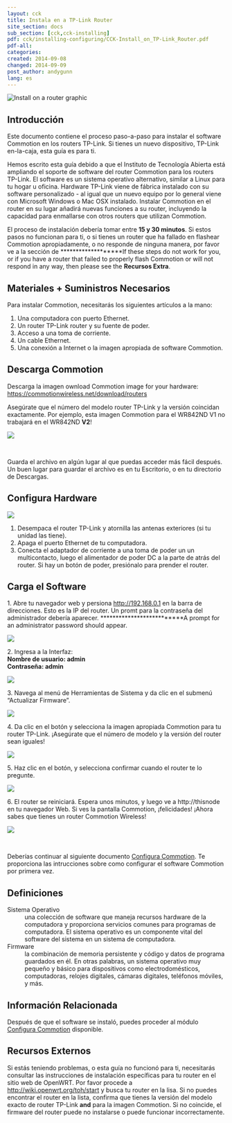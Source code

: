 ```yaml
---
layout: cck
title: Instala en a TP-Link Router
site_section: docs
sub_section: [cck,cck-installing]
pdf: cck/installing-configuring/CCK-Install_on_TP-Link_Router.pdf
pdf-all:
categories:
created: 2014-09-08
changed: 2014-09-09
post_author: andygunn
lang: es
---
```


<p><img alt="Install on a router graphic" src="/files/CCK-Install_TP-Link_intro_graphic.png" class="img-responsive" /></p>

<section id="section-introduction">
<h2>Introducción</h2>

<p>Este documento contiene el proceso paso-a-paso para instalar el software Commotion en los routers TP-Link. Si tienes un nuevo dispositivo, TP-Link en-la-caja, esta guía es para ti.</p>

<p>Hemos escrito esta guía debido a que el Instituto de Tecnología Abierta está ampliando el soporte de software del router Commotion para los routers TP-Link. El software es un sistema operativo alternativo, similar a Linux para tu hogar u oficina. Hardware TP-Link viene de fábrica instalado con su software personalizado - al igual que un nuevo equipo por lo general viene con Microsoft Windows o Mac OSX instalado. Instalar Commotion en el router en su lugar añadirá nuevas funciones a su router, incluyendo la capacidad para enmallarse con otros routers que utilizan Commotion.</p>

<p>El proceso de instalación debería tomar entre <strong>15 y 30 minutos</strong>. Si estos pasos no funcionan para ti, o si tienes un router que ha fallado en flashear Commotion apropiadamente, o no responde de ninguna manera, por favor ve a la sección de *******************If these steps do not work for you, or if you have a router that failed to properly flash Commotion or will not respond in any way, then please see the <strong>Recursos Extra</strong>.</p>
</section>

<section id="section-materials-and-supplies-needed">
<h2>Materiales + Suministros Necesarios</h2>

<p>Para instalar Commotion, necesitarás los siguientes artículos a la mano:</p>

<ol class="rteindent1">
   <li>Una computadora con puerto Ethernet.</li>
   <li>Un router TP-Link router y su fuente de poder.</li>
   <li>Acceso a una toma de corriente.</li>
   <li>Un cable Ethernet.</li>
   <li>Una conexión a Internet o la imagen apropiada de software Commotion.</li>
</ol>

</section>

<section id="section-download-commotion">
<h2>Descarga Commotion</h2>

<p>Descarga la imagen
ownload Commotion image for your hardware:<br />
<a href="/download/routers">https://commotionwireless.net/download/routers</a></p>

<p>Asegúrate que el número del modelo router TP-Link y la versión coincidan exactamente. Por ejemplo, esta imagen Commotion para el WR842ND V1 no trabajará en el WR842ND <strong>V2</strong>!</p>

<p><img src="/files/CCK-Install_TP-Link_download_screenshot.png" class="img-responsive" /></p>

<p>&nbsp;</p>

<p class="tip">Guarda el archivo en algún lugar al que puedas acceder más fácil después. Un buen lugar para guardar el archivo es en tu Escritorio, o en tu directorio de Descargas.</p>
</section>

<section id="setup-the-hardware">
<h2>Configura Hardware</h2>

<p><img src="/files/CCK-Install_TP-Link_prepare_hardware.png" class="img-responsive" /></p>

<ol class="rteindent1">
   <li>Desempaca el router TP-Link y atornilla las antenas exteriores (si tu unidad las tiene).</li>
   <li>Apaga el puerto Ethernet de tu computadora.</li>
   <li>Conecta el adaptador de corriente a una toma de poder un un multicontacto, luego el alimentador de poder DC a la parte de atrás del router. Si hay un botón de  poder, presiónalo para prender el router.</li>
</ol>
</section>

<section id="load-software">
<h2>Carga el Software</h2>

<p>1. Abre tu navegador web y persiona <a href="http://192.168.0.1">http://192.168.0.1</a> en la barra de direcciones. Esto es la IP del router. Un promt para la contraseña del administrador debería aparecer. **************************A prompt for an administrator password should appear.</p>
<p><img src="/files/CCK-Install_TP-Link_admin_login1.png" class="img-responsive" /></p>

<p>2. Ingresa a la Interfaz:<br />
<strong>Nombre de usuario: admin<br />
Contraseña: admin</strong></p>

<p><img src="/files/CCK-Install_TP-Link_admin_login2.png" class="img-responsive" /></p>

<p>3. Navega al menú de Herramientas de Sistema y da clic en el submenú “Actualizar Firmware”.</p>
<p><img src="/files/CCK-Install_TP-Link_firmware_menu.png" class="img-responsive" /></p>

<p>4. Da clic en el botón y selecciona la imagen apropiada Commotion para tu router TP-Link. ¡Asegúrate que el número de modelo y la versión del router sean iguales!</p>
<p><img src="/files/CCK-Install_TP-Link_firmware_upload1.png" class="img-responsive" /></p>

<p>5. Haz clic en el botón, y selecciona confirmar cuando el router te lo pregunte.</p>
<p><img src="/files/CCK-Install_TP-Link_firmware_upload2.png" class="img-responsive" /></p>

<p>6. El router se reiniciará. Espera unos minutos, y luego ve a http://thisnode en tu navegador Web. Si ves la pantalla Commotion, ¡felicidades! ¡Ahora sabes que tienes un router Commotion Wireless!</p>
<p><img src="/files/CCK-Install_TP-Link_Commotion_thisnode.png" class="img-responsive" /></p>

<p>&nbsp;</p>

<p>Deberías continuar al siguiente documento <a href="/docs/cck/installing-configuring/configure-commotion">Configura Commotion</a>. Te proporciona las intrucciones sobre como configurar el software Commotion por primera vez.</p>
</section>

<section id="section-definitions">
<h2>Definiciones</h2>

<dl>
	<dt>Sistema Operativo</dt>
	<dd>una colección de software que maneja recursos hardware de la computadora y proporciona servicios comunes para programas de computadora. El sistema operativo es un componente vital del software del sistema en un sistema de computadora.</dd>
	<dt>Firmware</dt>
	<dd>la combinación de memoria persistente y código y datos de programa guardados en él. En otras palabras, un sistema operativo muy pequeño y básico para dispositivos como electrodomésticos, computadoras, relojes digitales, cámaras digitales, teléfonos móviles, y más.</dd>
</dl>
</section>

<section class="related-information" id="section-related-information">
<h2>Información Relacionada</h2>

<p>Después de que el software se instaló, puedes proceder al módulo <a href="/docs/cck/installing-configuring/configure-commotion">Configura Commotion</a> disponible.</p>
</section>

<section class="external-resources" id="section-external-resources">
<h2>Recursos Externos</h2>

<p>Si estás teniendo problemas, o esta guía no funcionó para ti, necesitarás consultar las instrucciones de instalación específicas para tu router en el sitio web de OpenWRT. Por favor procede a <a href="http://wiki.openwrt.org/toh/start">http://wiki.openwrt.org/toh/start</a> y busca tu router en la lisa. Si no puedes encontrar el router en la lista, confirma que tienes la versión del modelo exacto de router TP-Link <strong>and</strong> para la imagen Commotion. Si no coincide, el firmware del router puede no instalarse o puede funcionar incorrectamente.</p>

</section>

